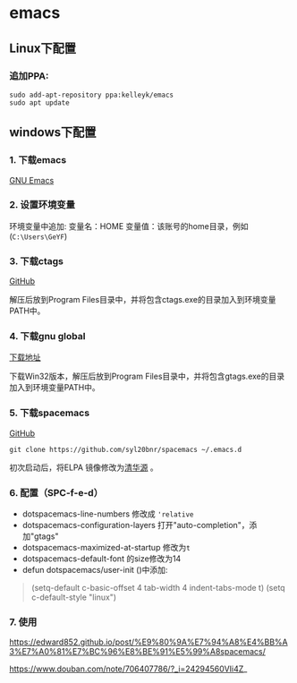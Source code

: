 
# emacs



## Linux下配置

### 追加PPA:

```shell
sudo add-apt-repository ppa:kelleyk/emacs
sudo apt update
```



## windows下配置

### 1. 下载emacs

[GNU Emacs](https://www.gnu.org/software/emacs/)

### 2. 设置环境变量

环境变量中追加:
    变量名：HOME
    变量值：该账号的home目录，例如(`C:\Users\GeYF`)

### 3. 下载ctags
[GitHub](https://github.com/universal-ctags/ctags-win32/releases)

解压后放到Program Files目录中，并将包含ctags.exe的目录加入到环境变量PATH中。

### 4. 下载gnu global

[下载地址](http://adoxa.altervista.org/global/)

下载Win32版本，解压后放到Program Files目录中，并将包含gtags.exe的目录加入到环境变量PATH中。

### 5. 下载spacemacs 

[GitHub](https://github.com/syl20bnr/spacemacs)

`git clone https://github.com/syl20bnr/spacemacs ~/.emacs.d`

初次启动后，将ELPA 镜像修改为[清华源](https://mirrors.tuna.tsinghua.edu.cn/help/elpa/) 。
 

### 6. 配置（SPC-f-e-d）

* dotspacemacs-line-numbers 修改成 `'relative`
* dotspacemacs-configuration-layers 打开"auto-completion"，添加"gtags"
* dotspacemacs-maximized-at-startup 修改为`t`
* dotspacemacs-default-font 的size修改为14
* defun dotspacemacs/user-init ()中添加:
>  (setq-default c-basic-offset 4
>                         tab-width 4
>                         indent-tabs-mode t)
>  (setq c-default-style "linux")


### 7. 使用

https://edward852.github.io/post/%E9%80%9A%E7%94%A8%E4%BB%A3%E7%A0%81%E7%BC%96%E8%BE%91%E5%99%A8spacemacs/

https://www.douban.com/note/706407786/?_i=24294560VIi4Z_
